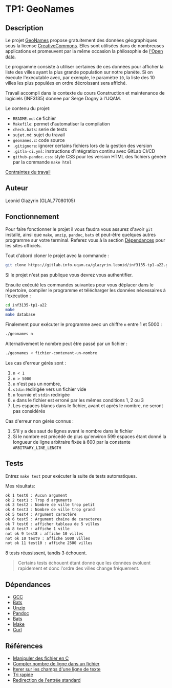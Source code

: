 # TP1: GeoNames


## Description

Le projet [GeoNames](http://www.geonames.org/) propose gratuitement des données
géographiques sous la license [CreativeCommons](http://creativecommons.org/licenses/by/3.0/). 
Elles sont utilisées dans de nombreuses applications et promeuvent par 
la même occasion la philosophie de [l'Open data](https://fr.wikipedia.org/wiki/Open_data).

Le programme consiste à utiliser certaines de ces données pour afficher la liste des 
villes ayant la plus grande population sur notre planète. Si on éxecute l'executable 
avec, par exemple, le paramètre `10`, la liste des 10 villes les plus populées 
en ordre décroissant sera affiché.

Travail accompli dans le contexte du cours 
Construction et maintenance de logiciels (INF3135) donnee par Serge Dogny à
l'UQAM.

Le contenu du projet:

* `README.md`: ce fichier
* `Makefile`: permet d'automatiser la compilation
* `check.bats`: serie de tests
* `sujet.md`: sujet du travail
* `geonames.c`: code source
* `.gitignore`: ignorer certains fichiers lors de la gestion des version
* `.gitla-ci.yml`: instructions d'intégration continu avec GitLab CI/CD
* `github-pandoc.css`: style CSS pour les version HTML des fichiers généré
par la commande `make html`

[Contraintes du travail](sujet.md)

## Auteur

Leonid Glazyrin (GLAL77080105)

## Fonctionnement

Pour faire fonctionner le projet il vous faudra vous assurez d'avoir `git`
installé, ainsi que `make`, `unzip`, `pandoc`, `bats` et peut-être quelques 
autres programme sur votre terminal. Referez vous à la section [Dépendances](#dépendances) 
pour les sites officiels.

Tout d'abord cloner le projet avec la commande :
```sh
git clone https://gitlab.info.uqam.ca/glazyrin.leonid/inf3135-tp1-a22.git
```
Si le projet n'est pas publique vous devrez vous authentifier.

Ensuite exécuté les commandes suivantes pour vous déplacer dans le répertoire, 
compiler le programme et télécharger les données nécessaires à l'exécution :
```sh
cd inf3135-tp1-a22
make
make database
```

Finalement pour exécuter le programme avec un chiffre `n` entre 1 et 5000 :
```sh
./geonames n
```

Alternativement le nombre peut être passé par un fichier :
```sh
./geonames < fichier-contenant-un-nombre
```

Les cas d'erreur gérés sont :
1. `n < 1`
2. `n > 5000`
3. `n` n'est pas un nombre,
4. `stdin` redirigée vers un fichier vide
5. `n` fournie et `stdin` redirigée
6. `n` dans le fichier est erroné par les mêmes conditions 1, 2 ou 3
7. Les espaces blancs dans le fichier, avant et après le nombre, ne seront pas considérés

Cas d'erreur non gérés connus :
1. S'il y a des saut de lignes avant le nombre dans le fichier
2. Si le nombre est précédé de plus qu'environ 599 espaces étant donné 
la longueur de ligne arbitraire fixée à 600 par la constante `ARBITRARY_LINE_LENGTH`

## Tests

Entrez `make test` pour exécuter la suite de tests automatiques.

Mes résultats:
```sh
ok 1 test0 : Aucun argument
ok 2 test1 : Trop d arguments
ok 3 test2 : Nombre de ville trop petit
ok 4 test3 : Nombre de ville trop grand
ok 5 test4 : Argument caractère
ok 6 test5 : Argument chaine de caracteres
ok 7 test6 : afficher tableau de 5 villes
ok 8 test7 : affiche 1 ville
not ok 9 test8 : affiche 10 villes
not ok 10 test9 : affiche 5000 villes
not ok 11 test10 : affiche 2500 villes
```
8 tests réussissent, tandis 3 échouent.

> Certains tests échouent étant donné que les données évoluent rapidement 
et donc l'ordre des villes change fréquement.

## Dépendances

* [GCC](https://gcc.gnu.org/)
* [Bats](https://github.com/bats-core/bats-core)
* [Unzip](https://linux.die.net/man/1/unzip)
* [Pandoc](https://pandoc.org/)
* [Bats](https://github.com/bats-core/bats-core)
* [Make](https://www.gnu.org/software/make/manual/make.html)
* [Curl](https://curl.se/)

## Références

* [Manipuler des fichier en C](https://www.programiz.com/c-programming/c-file-input-output)
* [Compter nombre de ligne dans un fichier](https://www.geeksforgeeks.org/c-program-count-number-lines-file/)
* [Iterer sur les champs d'une ligne de texte](https://opensource.apple.com/source/Libc/Libc-186/string.subproj/strsep.c.auto.html)
* [Tri rapide](https://www.tutorialspoint.com/c_standard_library/c_function_qsort.htm)
* [Redirection de l'entrée standard](https://stackoverflow.com/questions/3495092/read-from-file-or-stdin)
